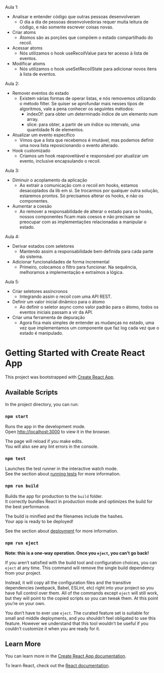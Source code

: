 Aula 1:

- Analisar e entender código que outras pessoas desenvolveram
  - O dia a dia de pessoas desenvolvedoras requer muita leitura de código, e não somente escrever coisas novas.
- Criar atoms
  - Átomos são as porções que compõem o estado compartilhado do recoil.
- Acessar atoms
  - Nós utilizamos o hook useRecoilValue para ter acesso à lista de eventos.
- Modificar atoms
  - Nós utilizamos o hook useSetRecoilState para adicionar novos itens à lista de eventos.

Aula 2:

- Remover eventos do estado
  - Existem várias formas de operar listas, e nós removemos utilizando o método filter. Se quiser se aprofundar mais nesses tipos de algoritmos, vale a pena conhecer os seguintes métodos:
    - indexOf: para obter um determinado índice de um elemento num array.
    - slice: para obter, a partir de um índice ou intervalo, uma quantidade N de elementos.
- Atualizar um evento específico
  - Vimos que a lista que recebemos é imutável, mas podemos definir uma nova lista reposicionando o evento alterado.
- Hook customizado
  - Criamos um hook reaproveitável e responsável por atualizar um evento, inclusive encapsulando o recoil.

Aula 3:

- Diminuir o acoplamento da aplicação
  - Ao extrair a comunicação com o recoil em hooks, estamos desacoplados da lib em si. Se trocarmos por qualquer outra solução, estaremos prontos. Só precisamos alterar os hooks, e não os componentes.
- Aumentar a coesão
  - Ao remover a responsabilidade de alterar o estado para os hooks, nossos componentes ficam mais coesos e não precisam se preocupar com as implementações relacionadas a manipular o estado.

Aula 4:

- Derivar estados com seletores
  - Mantendo assim a responsabilidade bem definida para cada parte do sistema.
- Adicionar funcionalidades de forma incremental
  - Primeiro, colocamos o filtro para funcionar. Na sequência, melhoramos a implementação e extraímos a lógica.

Aula 5:

- Criar seletores assíncronos
  - Integrando assim o recoil com uma API REST.
- Definir um valor inicial dinâmico para o átomo
  - Ao definir o seletor async como valor padrão para o átomo, todos os eventos iniciais passam a vir da API.
- Criar uma ferramenta de depuração
  - Agora fica mais simples de entender as mudanças no estado, uma vez que implementamos um componente que faz log cada vez que o estado é manipulado.

# Getting Started with Create React App

This project was bootstrapped with [Create React App](https://github.com/facebook/create-react-app).

## Available Scripts

In the project directory, you can run:

### `npm start`

Runs the app in the development mode.\
Open [http://localhost:3000](http://localhost:3000) to view it in the browser.

The page will reload if you make edits.\
You will also see any lint errors in the console.

### `npm test`

Launches the test runner in the interactive watch mode.\
See the section about [running tests](https://facebook.github.io/create-react-app/docs/running-tests) for more information.

### `npm run build`

Builds the app for production to the `build` folder.\
It correctly bundles React in production mode and optimizes the build for the best performance.

The build is minified and the filenames include the hashes.\
Your app is ready to be deployed!

See the section about [deployment](https://facebook.github.io/create-react-app/docs/deployment) for more information.

### `npm run eject`

**Note: this is a one-way operation. Once you `eject`, you can’t go back!**

If you aren’t satisfied with the build tool and configuration choices, you can `eject` at any time. This command will remove the single build dependency from your project.

Instead, it will copy all the configuration files and the transitive dependencies (webpack, Babel, ESLint, etc) right into your project so you have full control over them. All of the commands except `eject` will still work, but they will point to the copied scripts so you can tweak them. At this point you’re on your own.

You don’t have to ever use `eject`. The curated feature set is suitable for small and middle deployments, and you shouldn’t feel obligated to use this feature. However we understand that this tool wouldn’t be useful if you couldn’t customize it when you are ready for it.

## Learn More

You can learn more in the [Create React App documentation](https://facebook.github.io/create-react-app/docs/getting-started).

To learn React, check out the [React documentation](https://reactjs.org/).
